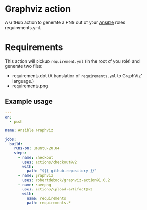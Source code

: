 # Graphviz action

A GitHub action to generate a PNG out of your [Ansible](https://www.ansible.com/) roles requirements.yml.

# Requirements

This action will pickup `requirement.yml` (in the root of you role) and generate two files:

- requirements.dot (A translation of `requirements.yml` to GraphViz' language.)
- requirements.png

## Example usage

```yaml
---
on:
  - push

name: Ansible Graphviz

jobs:
  build:
    runs-on: ubuntu-20.04
    steps:
      - name: checkout
        uses: actions/checkout@v2
        with:
          path: "${{ github.repository }}"
      - name: graphviz
        uses: robertdebock/graphviz-action@1.0.2
      - name: savepng
        uses: actions/upload-artifact@v2
        with:
          name: requirements
          path: requirements.*
```
